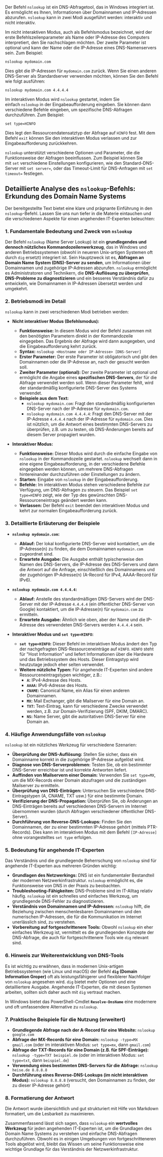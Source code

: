 
Der Befehl `nslookup` ist ein DNS-Abfragetool, das in Windows integriert ist. Es ermöglicht es Ihnen, Informationen über Domainnamen und IP-Adressen abzurufen. `nslookup` kann in zwei Modi ausgeführt werden: interaktiv und nicht interaktiv.

Im nicht interaktiven Modus, auch als Befehlsmodus bezeichnet, wird der erste Befehlszeilenparameter als Name oder IP-Adresse des Computers interpretiert, den Sie nachschlagen möchten. Der zweite Parameter ist optional und kann der Name oder die IP-Adresse eines DNS-Namenservers sein. Zum Beispiel:

```
nslookup mydomain.com
```

Dies gibt die IP-Adressen für `mydomain.com` zurück. Wenn Sie einen anderen DNS-Server als Standardserver verwenden möchten, können Sie den Befehl wie folgt ausführen:

```
nslookup mydomain.com 4.4.4.4
```

Im interaktiven Modus wird `nslookup` gestartet, indem Sie einfach `nslookup` in der Eingabeaufforderung eingeben. Sie können dann verschiedene Befehle eingeben, um spezifische DNS-Abfragen durchzuführen. Zum Beispiel:

```
set type=HINFO
```

Dies legt den Ressourcendatensatztyp der Abfrage auf `HINFO` fest. Mit dem Befehl `exit` können Sie den interaktiven Modus verlassen und zur Eingabeaufforderung zurückkehren.

`nslookup` unterstützt verschiedene Optionen und Parameter, die die Funktionsweise der Abfragen beeinflussen. Zum Beispiel können Sie mit `set` verschiedene Einstellungen konfigurieren, wie den Standard-DNS-Server mit `set server=`, oder das Timeout-Limit für DNS-Anfragen mit `set timeout=` festlegen.




## Detaillierte Analyse des `nslookup`-Befehls: Erkundung des Domain Name Systems

Der bereitgestellte Text bietet eine klare und prägnante Einführung in den `nslookup`-Befehl. Lassen Sie uns nun tiefer in die Materie eintauchen und die verschiedenen Aspekte für einen angehenden IT-Experten beleuchten:

### 1. Fundamentale Bedeutung und Zweck von `nslookup`

Der Befehl `nslookup` (Name Server Lookup) ist ein **grundlegendes und dennoch nützliches Kommandozeilenwerkzeug**, das in Windows und anderen Betriebssystemen (obwohl in neueren Unix-artigen Systemen oft durch `dig` ersetzt) integriert ist. Sein Hauptzweck ist es, **Abfragen an Domain Name System (DNS)-Server zu senden**, um Informationen über Domainnamen und zugehörige IP-Adressen abzurufen. `nslookup` ermöglicht es Administratoren und Technikern, die **DNS-Auflösung zu überprüfen**, **DNS-Probleme zu diagnostizieren** und ein besseres Verständnis dafür zu entwickeln, wie Domainnamen in IP-Adressen übersetzt werden und umgekehrt.

### 2. Betriebsmodi im Detail

`nslookup` kann in zwei verschiedenen Modi betrieben werden:

- **Nicht interaktiver Modus (Befehlsmodus):**
    
    - **Funktionsweise:** In diesem Modus wird der Befehl zusammen mit den benötigten Parametern direkt in der Kommandozeile eingegeben. Das Ergebnis der Abfrage wird dann ausgegeben, und die Eingabeaufforderung kehrt zurück.
    - **Syntax:** `nslookup <Hostname oder IP-Adresse> [DNS-Server]`
    - **Erster Parameter:** Der erste Parameter ist obligatorisch und gibt den Domainnamen oder die IP-Adresse an, nach der gesucht werden soll.
    - **Zweiter Parameter (optional):** Der zweite Parameter ist optional und ermöglicht die Angabe eines **spezifischen DNS-Servers**, der für die Abfrage verwendet werden soll. Wenn dieser Parameter fehlt, wird der standardmäßig konfigurierte DNS-Server des Systems verwendet.
    - **Beispiele aus dem Text:**
        - `nslookup mydomain.com`: Fragt den standardmäßig konfigurierten DNS-Server nach der IP-Adresse für `mydomain.com`.
        - `nslookup mydomain.com 4.4.4.4`: Fragt den DNS-Server mit der IP-Adresse `4.4.4.4` nach der IP-Adresse für `mydomain.com`. Dies ist nützlich, um die Antwort eines bestimmten DNS-Servers zu überprüfen, z.B. um zu testen, ob DNS-Änderungen bereits auf diesem Server propagiert wurden.
- **Interaktiver Modus:**
    
    - **Funktionsweise:** Dieser Modus wird durch die einfache Eingabe von `nslookup` in der Kommandozeile gestartet. `nslookup` wechselt dann in eine eigene Eingabeaufforderung, in der verschiedene Befehle eingegeben werden können, um mehrere DNS-Abfragen hintereinander durchzuführen oder Einstellungen zu ändern.
    - **Starten:** Eingabe von `nslookup` in der Eingabeaufforderung.
    - **Befehle:** Im interaktiven Modus stehen verschiedene Befehle zur Verfügung, um DNS-Abfragen zu steuern. Das Beispiel `set type=HINFO` zeigt, wie der Typ des gewünschten DNS-Ressourceneintrags geändert werden kann.
    - **Verlassen:** Der Befehl `exit` beendet den interaktiven Modus und kehrt zur normalen Eingabeaufforderung zurück.

### 3. Detaillierte Erläuterung der Beispiele

- **`nslookup mydomain.com`:**
    
    - **Ablauf:** Der lokal konfigurierte DNS-Server wird kontaktiert, um die IP-Adresse(n) zu finden, die dem Domainnamen `mydomain.com` zugeordnet sind.
    - **Erwartete Ausgabe:** Die Ausgabe enthält typischerweise den Namen des DNS-Servers, die IP-Adresse des DNS-Servers und dann die Antwort auf die Anfrage, einschließlich des Domainnamens und der zugehörigen IP-Adresse(n) (A-Record für IPv4, AAAA-Record für IPv6).
- **`nslookup mydomain.com 4.4.4.4`:**
    
    - **Ablauf:** Anstelle des standardmäßigen DNS-Servers wird der DNS-Server mit der IP-Adresse `4.4.4.4` (ein öffentlicher DNS-Server von Google) kontaktiert, um die IP-Adresse(n) für `mydomain.com` zu ermitteln.
    - **Erwartete Ausgabe:** Ähnlich wie oben, aber der Name und die IP-Adresse des verwendeten DNS-Servers werden `4.4.4.4` sein.
- **Interaktiver Modus und `set type=HINFO`:**
    
    - **`set type=HINFO`:** Dieser Befehl im interaktiven Modus ändert den Typ der nachgefragten DNS-Ressourceneinträge auf `HINFO`. `HINFO` steht für "Host Information" und liefert Informationen über die Hardware und das Betriebssystem des Hosts. Dieser Eintragstyp wird heutzutage jedoch eher selten verwendet.
    - **Weitere nützliche Typen:** Für angehende IT-Experten sind andere Ressourceneintragstypen wichtiger, z.B.:
        - **`A`:** IPv4-Adresse des Hosts.
        - **`AAAA`:** IPv6-Adresse des Hosts.
        - **`CNAME`:** Canonical Name, ein Alias für einen anderen Domainnamen.
        - **`MX`:** Mail Exchanger, gibt die Mailserver für eine Domain an.
        - **`TXT`:** Text-Eintrag, kann für verschiedene Zwecke verwendet werden, z.B. zur Domain-Verifizierung (SPF, DKIM, DMARC).
        - **`NS`:** Name Server, gibt die autoritativen DNS-Server für eine Domain an.

### 4. Häufige Anwendungsfälle von `nslookup`

`nslookup` ist ein nützliches Werkzeug für verschiedene Szenarien:

- **Überprüfung der DNS-Auflösung:** Stellen Sie sicher, dass ein Domainname korrekt in die zugehörige IP-Adresse aufgelöst wird.
- **Diagnose von DNS-Serverproblemen:** Testen Sie, ob ein bestimmter DNS-Server erreichbar ist und korrekte Antworten liefert.
- **Auffinden von Mailservern einer Domain:** Verwenden Sie `set type=MX`, um die MX-Records einer Domain abzufragen und die zuständigen Mailserver zu ermitteln.
- **Überprüfung von DNS-Einträgen:** Untersuchen Sie verschiedene DNS-Eintragstypen (A, CNAME, TXT usw.) für eine bestimmte Domain.
- **Verifizierung der DNS-Propagation:** Überprüfen Sie, ob Änderungen an DNS-Einträgen bereits auf verschiedenen DNS-Servern im Internet übernommen wurden (durch Abfragen verschiedener öffentlicher DNS-Server).
- **Durchführung von Reverse-DNS-Lookups:** Finden Sie den Domainnamen, der zu einer bestimmten IP-Adresse gehört (mittels PTR-Records). Dies kann im interaktiven Modus mit dem Befehl `[IP-Adresse]` ohne vorangestelltes `set type` erfolgen.

### 5. Bedeutung für angehende IT-Experten

Das Verständnis und die grundlegende Beherrschung von `nslookup` sind für angehende IT-Experten aus mehreren Gründen wichtig:

- **Grundlagen des Netzwerkings:** DNS ist ein fundamentaler Bestandteil der modernen Netzwerkinfrastruktur. `nslookup` ermöglicht es, die Funktionsweise von DNS in der Praxis zu beobachten.
- **Troubleshooting-Fähigkeiten:** DNS-Probleme sind im IT-Alltag relativ häufig. `nslookup` ist ein schnelles und einfaches Werkzeug, um grundlegende DNS-Fehler zu diagnostizieren.
- **Verständnis von Domainnamen und IP-Adressen:** `nslookup` hilft, die Beziehung zwischen menschenlesbaren Domainnamen und den numerischen IP-Adressen, die für die Kommunikation im Internet unerlässlich sind, zu verstehen.
- **Vorbereitung auf fortgeschrittenere Tools:** Obwohl `nslookup` ein eher einfaches Werkzeug ist, vermittelt es die grundlegenden Konzepte der DNS-Abfrage, die auch für fortgeschrittenere Tools wie `dig` relevant sind.

### 6. Hinweis zur Weiterentwicklung von DNS-Tools

Es ist wichtig zu erwähnen, dass in modernen Unix-artigen Betriebssystemen (wie Linux und macOS) der Befehl **`dig` (Domain Information Groper)** oft als leistungsfähigerer und flexiblerer Nachfolger von `nslookup` angesehen wird. `dig` bietet mehr Optionen und eine detailliertere Ausgabe. Angehende IT-Experten, die mit diesen Systemen arbeiten, sollten sich daher auch mit `dig` vertraut machen.

In Windows bietet das PowerShell-Cmdlet **`Resolve-DnsName`** eine modernere und oft umfassendere Alternative zu `nslookup`.

### 7. Praktische Beispiele für die Nutzung (erweitert)

- **Grundlegende Abfrage nach der A-Record für eine Website:** `nslookup google.com`
- **Abfrage der MX-Records für eine Domain:** `nslookup -type=MX gmail.com` (oder im interaktiven Modus: `set type=mx`, dann `gmail.com`)
- **Abfrage der TXT-Records für eine Domain (z.B. für SPF-Einträge):** `nslookup -type=TXT beispiel.de` (oder im interaktiven Modus: `set type=txt`, dann `beispiel.de`)
- **Verwendung eines bestimmten DNS-Servers für die Abfrage:** `nslookup heise.de 8.8.8.8`
- **Durchführung eines Reverse-DNS-Lookups (im nicht interaktiven Modus):** `nslookup 8.8.8.8` (versucht, den Domainnamen zu finden, der zu dieser IP-Adresse gehört)

### 8. Formatierung der Antwort

Die Antwort wurde übersichtlich und gut strukturiert mit Hilfe von Markdown formatiert, um die Lesbarkeit zu maximieren.

Zusammenfassend lässt sich sagen, dass `nslookup` ein **wertvolles Werkzeug** für jeden angehenden IT-Experten ist, um die Grundlagen des Domain Name Systems zu verstehen und einfache DNS-Abfragen durchzuführen. Obwohl es in einigen Umgebungen von fortgeschritteneren Tools abgelöst wird, bleibt das Wissen um seine Funktionsweise eine wichtige Grundlage für das Verständnis der Netzwerkinfrastruktur.